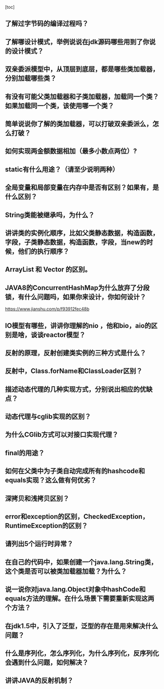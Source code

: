 [toc]
## 了解过字节码的编译过程吗？

## 了解哪设计模式，举例说说在jdk源码哪些用到了你说的设计模式？

## 双亲委派模型中，从顶层到底层，都是哪些类加载器，分别加载哪些类？

## 有没有可能父类加载器和子类加载器，加载同一个类？如果加载同一个类，该使用哪一个类？

## 简单说说你了解的类加载器，可以打破双亲委派么，怎么打破？

## 如何实现两金额数据相加（最多小数点两位）?

## static有什么用途？（请至少说明两种）

## 全局变量和局部变量在内存中是否有区别？如果有，是什么区别？

## String类能被继承吗，为什么？

## 讲讲类的实例化顺序，比如父类静态数据，构造函数，字段，子类静态数据，构造函数，字段，当new的时候，他们的执行顺序？

## ArrayList 和 Vector 的区别。

## JAVA8的ConcurrentHashMap为什么放弃了分段锁，有什么问题吗，如果你来设计，你如何设计？
https://www.jianshu.com/p/f93912fec48b

## IO模型有哪些，讲讲你理解的nio ，他和bio，aio的区别是啥，谈谈reactor模型？

## 反射的原理，反射创建类实例的三种方式是什么？

## 反射中，Class.forName和ClassLoader区别？

## 描述动态代理的几种实现方式，分别说出相应的优缺点？

## 动态代理与cglib实现的区别？

## 为什么CGlib方式可以对接口实现代理？

## final的用途？

## 如何在父类中为子类自动完成所有的hashcode和equals实现？这么做有何优劣？

## 深拷贝和浅拷贝区别？

## error和exception的区别，CheckedException，RuntimeException的区别？

## 请列出5个运行时异常？

## 在自己的代码中，如果创建一个java.lang.String类，这个类是否可以被类加载器加载？为什么？

## 说一说你对java.lang.Object对象中hashCode和equals方法的理解。在什么场景下需要重新实现这两个方法？

## 在jdk1.5中，引入了泛型，泛型的存在是用来解决什么问题？

## 什么是序列化，怎么序列化，为什么序列化，反序列化会遇到什么问题，如何解决？

## 讲讲JAVA的反射机制？
